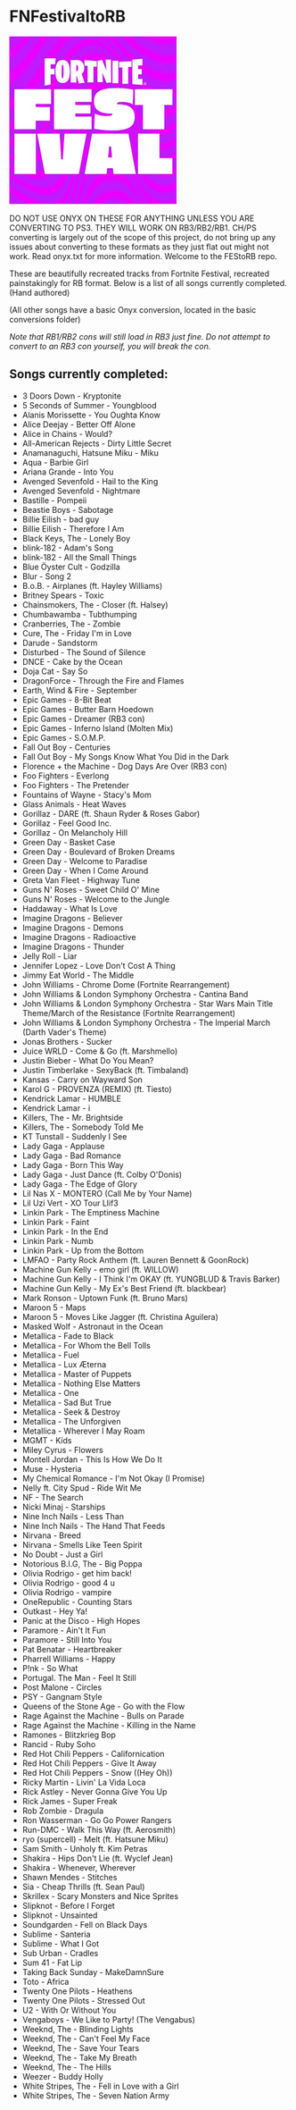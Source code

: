 # FNFestivaltoRB

![FNF](https://github.com/FEStoRB/FNFestivaltoRB/blob/main/FNF.png?raw=true)

DO NOT USE ONYX ON THESE FOR ANYTHING UNLESS YOU ARE CONVERTING TO PS3. THEY WILL WORK ON RB3/RB2/RB1.
CH/PS converting is largely out of the scope of this project, do not bring up any issues about converting to these formats as they just flat out might not work.
Read onyx.txt for more information.
Welcome to the FEStoRB repo.

These are beautifully recreated tracks from Fortnite Festival, recreated painstakingly for RB format.
Below is a list of all songs currently completed. (Hand authored) 

(All other songs have a basic Onyx conversion, located in the basic conversions folder)

*Note that RB1/RB2 cons will still load in RB3 just fine. Do not attempt to convert to an RB3 con yourself, you will break the con.*

## Songs currently completed:
* 3 Doors Down - Kryptonite
* 5 Seconds of Summer - Youngblood
* Alanis Morissette - You Oughta Know
* Alice Deejay - Better Off Alone
* Alice in Chains - Would?
* All-American Rejects - Dirty Little Secret
* Anamanaguchi, Hatsune Miku - Miku
* Aqua - Barbie Girl
* Ariana Grande - Into You
* Avenged Sevenfold - Hail to the King
* Avenged Sevenfold - Nightmare
* Bastille - Pompeii
* Beastie Boys - Sabotage
* Billie Eilish - bad guy
* Billie Eilish - Therefore I Am
* Black Keys, The - Lonely Boy
* blink-182 - Adam's Song
* blink-182 - All the Small Things
* Blue Öyster Cult - Godzilla
* Blur - Song 2
* B.o.B. - Airplanes (ft. Hayley Williams)
* Britney Spears - Toxic
* Chainsmokers, The - Closer (ft. Halsey)
* Chumbawamba - Tubthumping
* Cranberries, The - Zombie
* Cure, The - Friday I'm in Love
* Darude - Sandstorm
* Disturbed - The Sound of Silence
* DNCE - Cake by the Ocean
* Doja Cat - Say So
* DragonForce - Through the Fire and Flames
* Earth, Wind & Fire - September
* Epic Games - 8-Bit Beat
* Epic Games - Butter Barn Hoedown
* Epic Games - Dreamer (RB3 con)
* Epic Games - Inferno Island (Molten Mix)
* Epic Games - S.O.M.P.
* Fall Out Boy - Centuries
* Fall Out Boy - My Songs Know What You Did in the Dark
* Florence + the Machine - Dog Days Are Over (RB3 con)
* Foo Fighters - Everlong
* Foo Fighters - The Pretender
* Fountains of Wayne - Stacy's Mom
* Glass Animals - Heat Waves
* Gorillaz - DARE (ft. Shaun Ryder & Roses Gabor) 
* Gorillaz - Feel Good Inc.
* Gorillaz - On Melancholy Hill
* Green Day - Basket Case
* Green Day - Boulevard of Broken Dreams
* Green Day - Welcome to Paradise
* Green Day - When I Come Around
* Greta Van Fleet - Highway Tune
* Guns N' Roses - Sweet Child O' Mine
* Guns N' Roses - Welcome to the Jungle
* Haddaway - What Is Love
* Imagine Dragons - Believer
* Imagine Dragons - Demons
* Imagine Dragons - Radioactive
* Imagine Dragons - Thunder
* Jelly Roll - Liar
* Jennifer Lopez - Love Don't Cost A Thing
* Jimmy Eat World - The Middle
* John Williams - Chrome Dome (Fortnite Rearrangement)
* John Williams & London Symphony Orchestra - Cantina Band
* John Williams & London Symphony Orchestra - Star Wars Main Title Theme/March of the Resistance (Fortnite Rearrangement)
* John Williams & London Symphony Orchestra - The Imperial March (Darth Vader's Theme)
* Jonas Brothers - Sucker
* Juice WRLD - Come & Go (ft. Marshmello)
* Justin Bieber - What Do You Mean?
* Justin Timberlake - SexyBack (ft. Timbaland)
* Kansas - Carry on Wayward Son
* Karol G - PROVENZA (REMIX) (ft. Tiesto)
* Kendrick Lamar - HUMBLE
* Kendrick Lamar - i
* Killers, The - Mr. Brightside
* Killers, The - Somebody Told Me
* KT Tunstall - Suddenly I See
* Lady Gaga - Applause
* Lady Gaga - Bad Romance
* Lady Gaga - Born This Way
* Lady Gaga - Just Dance (ft. Colby O'Donis)
* Lady Gaga - The Edge of Glory
* Lil Nas X - MONTERO (Call Me by Your Name) 
* Lil Uzi Vert - XO Tour Llif3
* Linkin Park - The Emptiness Machine
* Linkin Park - Faint
* Linkin Park - In the End
* Linkin Park - Numb
* Linkin Park - Up from the Bottom
* LMFAO - Party Rock Anthem (ft. Lauren Bennett & GoonRock)
* Machine Gun Kelly - emo girl (ft. WILLOW)
* Machine Gun Kelly - I Think I'm OKAY (ft. YUNGBLUD & Travis Barker)
* Machine Gun Kelly - My Ex's Best Friend (ft. blackbear)
* Mark Ronson - Uptown Funk (ft. Bruno Mars)
* Maroon 5 - Maps
* Maroon 5 - Moves Like Jagger (ft. Christina Aguilera)
* Masked Wolf - Astronaut in the Ocean
* Metallica - Fade to Black
* Metallica - For Whom the Bell Tolls
* Metallica - Fuel
* Metallica - Lux Æterna
* Metallica - Master of Puppets
* Metallica - Nothing Else Matters
* Metallica - One
* Metallica - Sad But True
* Metallica - Seek & Destroy
* Metallica - The Unforgiven
* Metallica - Wherever I May Roam
* MGMT - Kids
* Miley Cyrus - Flowers
* Montell Jordan - This Is How We Do It
* Muse - Hysteria
* My Chemical Romance - I'm Not Okay (I Promise)
* Nelly ft. City Spud - Ride Wit Me
* NF - The Search
* Nicki Minaj - Starships
* Nine Inch Nails - Less Than
* Nine Inch Nails - The Hand That Feeds
* Nirvana - Breed
* Nirvana - Smells Like Teen Spirit
* No Doubt - Just a Girl
* Notorious B.I.G, The - Big Poppa
* Olivia Rodrigo - get him back!
* Olivia Rodrigo - good 4 u
* Olivia Rodrigo - vampire
* OneRepublic - Counting Stars
* Outkast - Hey Ya!
* Panic at the Disco - High Hopes
* Paramore - Ain't It Fun
* Paramore - Still Into You
* Pat Benatar - Heartbreaker
* Pharrell Williams - Happy
* P!nk - So What
* Portugal. The Man - Feel It Still
* Post Malone - Circles
* PSY - Gangnam Style
* Queens of the Stone Age - Go with the Flow
* Rage Against the Machine - Bulls on Parade
* Rage Against the Machine - Killing in the Name
* Ramones - Blitzkrieg Bop
* Rancid - Ruby Soho
* Red Hot Chili Peppers - Californication
* Red Hot Chili Peppers - Give It Away
* Red Hot Chili Peppers - Snow ((Hey Oh))
* Ricky Martin - Livin' La Vida Loca
* Rick Astley - Never Gonna Give You Up
* Rick James - Super Freak
* Rob Zombie - Dragula
* Ron Wasserman - Go Go Power Rangers
* Run-DMC - Walk This Way (ft. Aerosmith)
* ryo (supercell) - Melt (ft. Hatsune Miku)
* Sam Smith - Unholy ft. Kim Petras
* Shakira - Hips Don't Lie (ft. Wyclef Jean)
* Shakira - Whenever, Wherever
* Shawn Mendes - Stitches
* Sia - Cheap Thrills (ft. Sean Paul)
* Skrillex - Scary Monsters and Nice Sprites
* Slipknot - Before I Forget
* Slipknot - Unsainted
* Soundgarden - Fell on Black Days
* Sublime - Santeria
* Sublime - What I Got
* Sub Urban - Cradles
* Sum 41 - Fat Lip
* Taking Back Sunday - MakeDamnSure
* Toto - Africa
* Twenty One Pilots - Heathens
* Twenty One Pilots - Stressed Out
* U2 - With Or Without You
* Vengaboys - We Like to Party! (The Vengabus)
* Weeknd, The - Blinding Lights
* Weeknd, The - Can't Feel My Face
* Weeknd, The - Save Your Tears
* Weeknd, The - Take My Breath
* Weeknd, The - The Hills
* Weezer - Buddy Holly
* White Stripes, The - Fell in Love with a Girl
* White Stripes, The - Seven Nation Army
